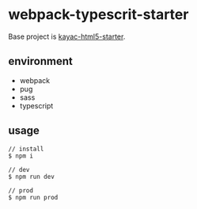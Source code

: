# webpack-typescrit-starter

Base project is [kayac-html5-starter](https://github.com/kayac/kayac-html5-starter).

## environment

- webpack
- pug
- sass
- typescript

## usage

```
// install
$ npm i

// dev
$ npm run dev

// prod
$ npm run prod
```